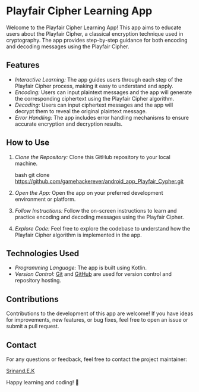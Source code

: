 # Playfair Cipher Learning App

Welcome to the Playfair Cipher Learning App! This app aims to educate users about the Playfair Cipher, a classical encryption technique used in cryptography. The app provides step-by-step guidance for both encoding and decoding messages using the Playfair Cipher.

## Features

- *Interactive Learning:* The app guides users through each step of the Playfair Cipher process, making it easy to understand and apply.
- *Encoding:* Users can input plaintext messages and the app will generate the corresponding ciphertext using the Playfair Cipher algorithm.
- *Decoding:* Users can input ciphertext messages and the app will decrypt them to reveal the original plaintext message.
- *Error Handling:* The app includes error handling mechanisms to ensure accurate encryption and decryption results.

## How to Use

1. *Clone the Repository:* Clone this GitHub repository to your local machine.

    bash
    git clone https://github.com/gamehackerever/android_app_Playfair_Cypher.git

2. *Open the App:* Open the app on your preferred development environment or platform.

3. *Follow Instructions:* Follow the on-screen instructions to learn and practice encoding and decoding messages using the Playfair Cipher.

4. *Explore Code:* Feel free to explore the codebase to understand how the Playfair Cipher algorithm is implemented in the app.

## Technologies Used

- *Programming Language:* The app is built using Kotlin.
- *Version Control:* [Git](https://git-scm.com/) and [GitHub](https://github.com/) are used for version control and repository hosting.

## Contributions

Contributions to the development of this app are welcome! If you have ideas for improvements, new features, or bug fixes, feel free to open an issue or submit a pull request.


## Contact

For any questions or feedback, feel free to contact the project maintainer:

[Srinand.E.K](mailto:srinandek@gmail.com)

Happy learning and coding! 🚀
